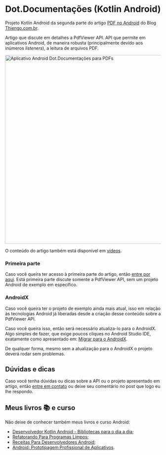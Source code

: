 # Dot.Documentações (Kotlin Android)

Projeto Kotlin Android da segunda parte do artigo [PDF no Android](https://www.thiengo.com.br/pdf-no-android#title-06) do Blog [Thiengo.com.br](https://www.thiengo.com.br).

Artigo que discute em detalhes a PdfViewer API. API que permite em aplicativos Android, de maneira robusta (principalmente devido aos inúmeros *listeners*), a leitura de arquivos PDF.

<img src="https://www.thiengo.com.br/img/post/normal/18ei59i5s2dg9cck5nnf7pvr861301a1fa073dd740738d676794f01425.jpg" width="611" alt="Aplicativo Android Dot.Documentações para PDFs">

O conteúdo do artigo também está disponível em [vídeos](https://www.thiengo.com.br/pdf-no-android#title-26).

### Primeira parte

Caso você queira ter acesso à primeira parte do artigo, então [entre por aqui](https://www.thiengo.com.br/pdf-no-android#title-01). Está primeira parte discute somente a PdfViewer API, sem um projeto Android de exemplo em específico.

### AndroidX

Caso você queira ter o projeto de exemplo ainda mais atual, isso em relação às tecnologias Android já liberadas desde a criação desse conteúdo sobre a PdfViewer API.

Caso você queira isso, então será necessário atualiza-lo para o AndroidX. Algo simples de fazer, que exige poucos cliques no Android Studio IDE, exatamente como apresentado em: [Migrar para o AndroidX](https://developer.android.com/jetpack/androidx/migrate?hl=pt-br).

De qualquer forma, mesmo sem a atualização para o AndroidX o projeto deverá rodar sem problemas.

## Dúvidas e dicas

Caso você tenha dúvidas ou dicas sobre a API ou o projeto apresentado em artigo, então [entre em contato](https://www.thiengo.com.br/contato) ou deixe seu comentário no post que logo eu lhe respondo.

## Meus livros 📚 e curso

Não deixe de conhecer também meus livros e curso Android:

- [Desenvolvedor Kotlin Android - Bibliotecas para o dia a dia](https://www.thiengo.com.br/livro-desenvolvedor-kotlin-android);
- [Refatorando Para Programas Limpos](https://www.thiengo.com.br/livro-refatorando-para-programas-limpos);
- [Receitas Para Desenvolvedores Android](https://www.thiengo.com.br/livro-receitas-para-desenvolvedores-android);
- [Android: Prototipagem Profissional de Aplicativos](https://www.udemy.com/course/android-prototipagem-profissional-de-aplicativos/?locale=pt_BR&persist_locale=).
